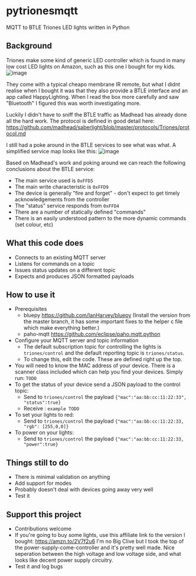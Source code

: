 # pytrionesmqtt
MQTT to BTLE Triones LED lights written in Python


## Background

Triones make some kind of generic LED controller which is found in many low cost LED lights on Amazon, such as this one I bought for my kids.
![image](https://user-images.githubusercontent.com/6552931/126961723-b64c8e99-0da0-4924-b254-b4c116330f11.png)

They come with a typical cheapo membrane IR remote, but what I didnt realise when I bought it was that they also provide a BTLE interface and an app called HappyLighting.  When I read the box more carefully and saw "Bluetooth" I figured this was worth investigating more.

Luckily I didn't have to sniff the BTLE traffic as Madhead has already done all the hard work.  The protocol is defined in good detail here:  https://github.com/madhead/saberlight/blob/master/protocols/Triones/protocol.md

I still had a poke around in the BTLE services to see what was what.  A simplified service map looks like this:
![image](https://user-images.githubusercontent.com/6552931/126961615-4c39e4a5-c65b-41e7-82f2-86fe7f73660d.png)

Based on Madhead's work and poking around we can reach the following conclusions about the BTLE service:
 - The main service used is `0xFFD5`
 - The main write characteristic is `0xFFD9`
 - The device is generally "fire and forget" - don't expect to get timely acknowledgements from the controller
 - The "status" service responds from `0xFFD4`
 - There are a number of statically defined "commands"
 - There is an easily understood pattern to the more dynamic commands (set colour, etc)

## What this code does
 - Connects to an existing MQTT server
 - Listens for commands on a topic
 - Issues status updates on a different topic
 - Expects and produces JSON formatted payloads

## How to use it
 - Prerequisites
   - bluepy https://github.com/IanHarvey/bluepy (Install the version from the master branch, it has some important fixes to the helper c file which make everything better.)
   - paho-mqtt https://github.com/eclipse/paho.mqtt.python
 - Configure your MQTT server and topic information
   - The default subscription topic for controlling the lights is `triones/control` and the default reporting topic is `triones/status`.
   - To change this, edit the code.  These are defined right up the top.
 - You will need to know the MAC address of your device.  There is a scanner class included which can help you find your devices.  Simply run: `TODO`
 - To get the status of your device send a JSON payload to the control topic:
   - Send to `triones/control` the payload `{"mac":"aa:bb:cc:11:22:33", "status":true}`
   - Receive : `example TODO`
 - To set your lights to red:
   - Send to `triones/control` the payload `{"mac":"aa:bb:cc:11:22:33, "rgb": [255,0,0]}`
 - To power on your lights:
   - Send to `triones/control` the payload `{"mac":"aa:bb:cc:11:22:33, "power":true}`

## Things still to do
 - There is minimal validation on anything
 - Add support for modes
 - Probably doesn't deal with devices going away very well
 - Test it


## Support this project
 - Contributions welcome
 - If you're going to buy some lights, use this affiliate link to the version I bought: https://amzn.to/2V7f2u6  I'm no Big Clive but I took the top of the power-supply-come-controller and it's pretty well made.  Nice seperation between the high voltage and low voltage side, and what looks like decent power supply circuitry.  
 - Test it and log bugs
